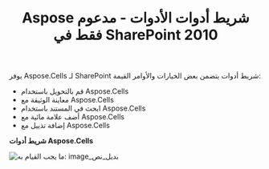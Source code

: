 ﻿---
title: Aspose شريط أدوات الأدوات - مدعوم فقط في SharePoint 2010
type: docs
weight: 50
url: /ar/sharepoint/aspose-tools-toolbar-only-supported-in-sharepoint-2010/
---
يوفر Aspose.Cells لـ SharePoint شريط أدوات يتضمن بعض الخيارات والأوامر القيمة:

- قم بالتحويل باستخدام Aspose.Cells
- معاينة الوثيقة مع Aspose.Cells
- ابحث في المستند باستخدام Aspose.Cells
- أضف علامة مائية مع Aspose.Cells
- إضافة تذييل مع Aspose.Cells

**شريط أدوات Aspose.Cells**

![ما يجب القيام به: image_بديل_نص](aspose-tools-toolbar-only-supported-in-sharepoint-2010_1.png)
